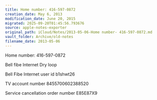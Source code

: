```yaml
---
title: Home number: 416-597-0872
creation_date: May 6, 2013
modification_date: June 20, 2015
migrated: 2025-09-20T01:45:56.793676
source: apple-notes-exporter
original_path: iCloud/Notes/2013-05-06-Home number- 416-597-0872.md
vault_folder: Archive/old-notes
filename_date: 2013-05-06
---
```



Home number: 416-597-0872

Bell fibe Internet Dry loop

Bell Fibe Internet user id
b1shwt26

TV account number
8455700602388520

Service cancellation order number 
E85E87X9
